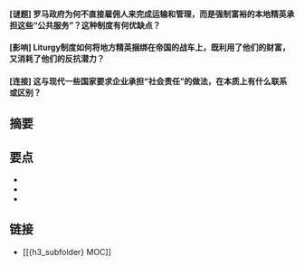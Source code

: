 #### [谜题] 罗马政府为何不直接雇佣人来完成运输和管理，而是强制富裕的本地精英承担这些“公共服务”？这种制度有何优缺点？


#### [影响] Liturgy制度如何将地方精英捆绑在帝国的战车上，既利用了他们的财富，又消耗了他们的反抗潜力？


#### [连接] 这与现代一些国家要求企业承担“社会责任”的做法，在本质上有什么联系或区别？


## 摘要


## 要点

- 
- 
- 

## 链接

- [[{h3_subfolder} MOC]]
